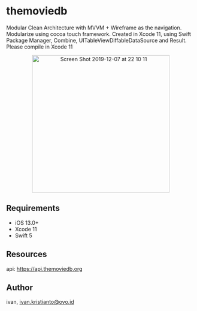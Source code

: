 # themoviedb

Modular Clean Architecture with MVVM + Wireframe as the navigation. Modularize using cocoa touch framework.
Created in Xcode 11, using Swift Package Manager, Combine, UITableViewDiffableDataSource and Result. Please compile in Xcode 11

<p align="center">
<img width="367" alt="Screen Shot 2019-12-07 at 22 10 11" src="https://user-images.githubusercontent.com/18457592/70376812-9adc8a00-193f-11ea-8782-01c4661ab115.gif">
</p>

## Requirements
- iOS 13.0+
- Xcode 11
- Swift 5

## Resources
api: https://api.themoviedb.org

## Author
ivan, ivan.kristianto@ovo.id

